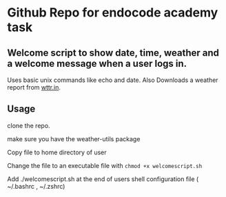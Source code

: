 # Github Repo for endocode academy task

## Welcome script to show date, time, weather and a welcome message when a user logs in.

Uses basic unix commands like echo and date. Also Downloads a weather report from [wttr.in](wttr.in).

## Usage

clone the repo.

make sure you have the weather-utils package

Copy file to home directory of user

Change the file to an executable file with `chmod +x welcomescript.sh`

Add ./welcomescript.sh at the end of users shell configuration file ( ~/.bashrc , ~/.zshrc) 

